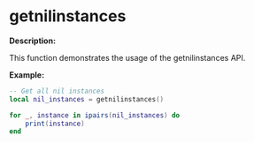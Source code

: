 # getnilinstances

**Description:**

This function demonstrates the usage of the getnilinstances API.

**Example:**

```lua
-- Get all nil instances
local nil_instances = getnilinstances()

for _, instance in ipairs(nil_instances) do
    print(instance)
end
```
